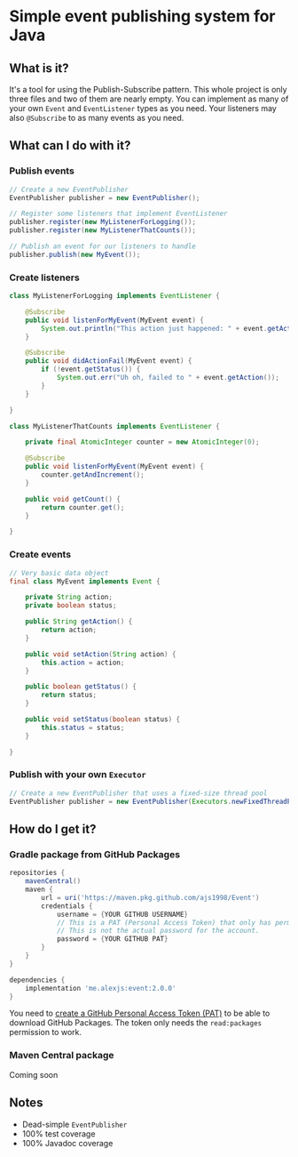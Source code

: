# Simple event publishing system for Java

## What is it?

It's a tool for using the Publish-Subscribe pattern.
This whole project is only three files and two of them are nearly empty.
You can implement as many of your own `Event` and `EventListener` types as you need.
Your listeners may also `@Subscribe` to as many events as you need.

## What can I do with it?

### Publish events

```java
// Create a new EventPublisher
EventPublisher publisher = new EventPublisher();

// Register some listeners that implement EventListener
publisher.register(new MyListenerForLogging());
publisher.register(new MyListenerThatCounts());

// Publish an event for our listeners to handle
publisher.publish(new MyEvent());
```

### Create listeners

```java
class MyListenerForLogging implements EventListener {

    @Subscribe
    public void listenForMyEvent(MyEvent event) {
        System.out.println("This action just happened: " + event.getAction());
    }

    @Subscribe
    public void didActionFail(MyEvent event) {
        if (!event.getStatus()) {
            System.out.err("Uh oh, failed to " + event.getAction());
        }
    }

}

class MyListenerThatCounts implements EventListener {

    private final AtomicInteger counter = new AtomicInteger(0);

    @Subscribe
    public void listenForMyEvent(MyEvent event) {
        counter.getAndIncrement();
    }

    public void getCount() {
        return counter.get();
    }

}
```

### Create events

```java
// Very basic data object
final class MyEvent implements Event {

    private String action;
    private boolean status;

    public String getAction() {
        return action;
    }

    public void setAction(String action) {
        this.action = action;
    }

    public boolean getStatus() {
        return status;
    }

    public void setStatus(boolean status) {
        this.status = status;
    }

}
```

### Publish with your own `Executor`
```java
// Create a new EventPublisher that uses a fixed-size thread pool
EventPublisher publisher = new EventPublisher(Executors.newFixedThreadPool(4));
```

## How do I get it?

### Gradle package from GitHub Packages

```gradle
repositories {
    mavenCentral()
    maven {
        url = uri('https://maven.pkg.github.com/ajs1998/Event')
        credentials {
            username = {YOUR GITHUB USERNAME}
            // This is a PAT (Personal Access Token) that only has permission to read/download public GitHub Packages.
            // This is not the actual password for the account.
            password = {YOUR GITHUB PAT}
        }
    }
}
```

```gradle
dependencies {
    implementation 'me.alexjs:event:2.0.0'
}
```

You need to <a href="https://github.com/settings/tokens">create a GitHub Personal Access Token (PAT)</a> to be able to
download GitHub Packages. The token only needs the `read:packages` permission to work.

### Maven Central package

Coming soon

## Notes

- Dead-simple `EventPublisher`
- 100% test coverage
- 100% Javadoc coverage

